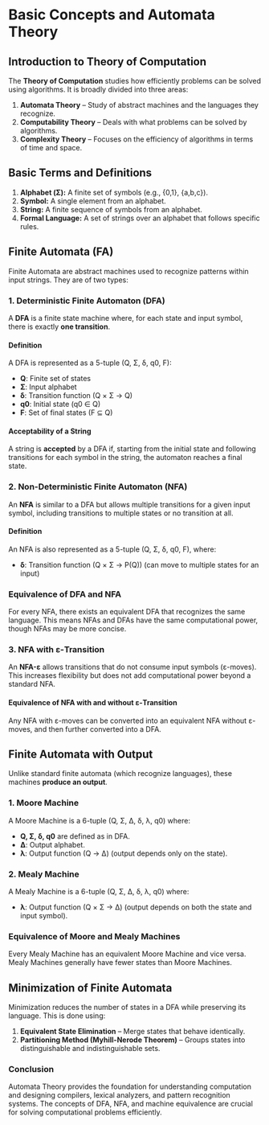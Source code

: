 # Basic Concepts and Automata Theory

## Introduction to Theory of Computation
The **Theory of Computation** studies how efficiently problems can be solved using algorithms. It is broadly divided into three areas:
1. **Automata Theory** – Study of abstract machines and the languages they recognize.
2. **Computability Theory** – Deals with what problems can be solved by algorithms.
3. **Complexity Theory** – Focuses on the efficiency of algorithms in terms of time and space.

## Basic Terms and Definitions
1. **Alphabet (Σ):** A finite set of symbols (e.g., {0,1}, {a,b,c}).
2. **Symbol:** A single element from an alphabet.
3. **String:** A finite sequence of symbols from an alphabet.
4. **Formal Language:** A set of strings over an alphabet that follows specific rules.

## Finite Automata (FA)
Finite Automata are abstract machines used to recognize patterns within input strings. They are of two types:

### 1. Deterministic Finite Automaton (DFA)
A **DFA** is a finite state machine where, for each state and input symbol, there is exactly **one transition**.

#### Definition
A DFA is represented as a 5-tuple (Q, Σ, δ, q0, F):
- **Q**: Finite set of states
- **Σ**: Input alphabet
- **δ**: Transition function (Q × Σ → Q)
- **q0**: Initial state (q0 ∈ Q)
- **F**: Set of final states (F ⊆ Q)

#### Acceptability of a String
A string is **accepted** by a DFA if, starting from the initial state and following transitions for each symbol in the string, the automaton reaches a final state.

### 2. Non-Deterministic Finite Automaton (NFA)
An **NFA** is similar to a DFA but allows multiple transitions for a given input symbol, including transitions to multiple states or no transition at all.

#### Definition
An NFA is also represented as a 5-tuple (Q, Σ, δ, q0, F), where:
- **δ**: Transition function (Q × Σ → P(Q))
  (can move to multiple states for an input)

### Equivalence of DFA and NFA
For every NFA, there exists an equivalent DFA that recognizes the same language. This means NFAs and DFAs have the same computational power, though NFAs may be more concise.

### 3. NFA with ε-Transition
An **NFA-ε** allows transitions that do not consume input symbols (ε-moves). This increases flexibility but does not add computational power beyond a standard NFA.

#### Equivalence of NFA with and without ε-Transition
Any NFA with ε-moves can be converted into an equivalent NFA without ε-moves, and then further converted into a DFA.

## Finite Automata with Output
Unlike standard finite automata (which recognize languages), these machines **produce an output**.

### 1. Moore Machine
A Moore Machine is a 6-tuple (Q, Σ, Δ, δ, λ, q0) where:
- **Q, Σ, δ, q0** are defined as in DFA.
- **Δ**: Output alphabet.
- **λ**: Output function (Q → Δ) (output depends only on the state).

### 2. Mealy Machine
A Mealy Machine is a 6-tuple (Q, Σ, Δ, δ, λ, q0) where:
- **λ**: Output function (Q × Σ → Δ) (output depends on both the state and input symbol).

### Equivalence of Moore and Mealy Machines
Every Mealy Machine has an equivalent Moore Machine and vice versa. Mealy Machines generally have fewer states than Moore Machines.

## Minimization of Finite Automata
Minimization reduces the number of states in a DFA while preserving its language. This is done using:
1. **Equivalent State Elimination** – Merge states that behave identically.
2. **Partitioning Method (Myhill-Nerode Theorem)** – Groups states into distinguishable and indistinguishable sets.

### Conclusion
Automata Theory provides the foundation for understanding computation and designing compilers, lexical analyzers, and pattern recognition systems. The concepts of DFA, NFA, and machine equivalence are crucial for solving computational problems efficiently.

